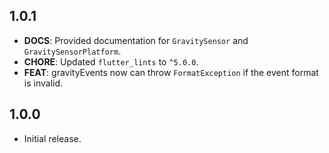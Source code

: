 ## 1.0.1

- **DOCS**: Provided documentation for `GravitySensor` and `GravitySensorPlatform`.
- **CHORE**: Updated `flutter_lints` to `^5.0.0`.
- **FEAT**: gravityEvents now can throw `FormatException` if the event format is invalid.

## 1.0.0

* Initial release.
